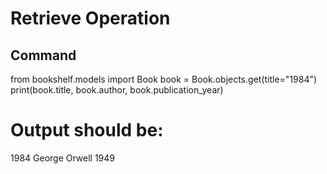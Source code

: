 # Retrieve Operation

## Command

from bookshelf.models import Book
book = Book.objects.get(title="1984")
print(book.title, book.author, book.publication_year)

# Output should be:

1984 George Orwell 1949
